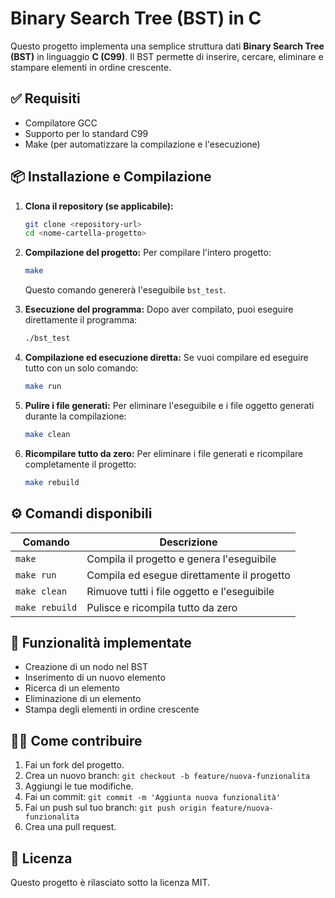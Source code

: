 # Binary Search Tree (BST) in C

Questo progetto implementa una semplice struttura dati **Binary Search Tree (BST)** in linguaggio **C (C99)**. Il BST permette di inserire, cercare, eliminare e stampare elementi in ordine crescente.

## ✅ Requisiti

- Compilatore GCC
- Supporto per lo standard C99
- Make (per automatizzare la compilazione e l'esecuzione)

## 📦 Installazione e Compilazione

1. **Clona il repository (se applicabile):**

   ```bash
   git clone <repository-url>
   cd <nome-cartella-progetto>
   ```

2. **Compilazione del progetto:**
   Per compilare l'intero progetto:

   ```bash
   make
   ```

   Questo comando genererà l'eseguibile `bst_test`.

3. **Esecuzione del programma:**
   Dopo aver compilato, puoi eseguire direttamente il programma:

   ```bash
   ./bst_test
   ```

4. **Compilazione ed esecuzione diretta:**
   Se vuoi compilare ed eseguire tutto con un solo comando:

   ```bash
   make run
   ```

5. **Pulire i file generati:**
   Per eliminare l'eseguibile e i file oggetto generati durante la compilazione:

   ```bash
   make clean
   ```

6. **Ricompilare tutto da zero:**
   Per eliminare i file generati e ricompilare completamente il progetto:
   ```bash
   make rebuild
   ```

## ⚙️ Comandi disponibili

| Comando        | Descrizione                                 |
| -------------- | ------------------------------------------- |
| `make`         | Compila il progetto e genera l'eseguibile   |
| `make run`     | Compila ed esegue direttamente il progetto  |
| `make clean`   | Rimuove tutti i file oggetto e l'eseguibile |
| `make rebuild` | Pulisce e ricompila tutto da zero           |

## 📖 Funzionalità implementate

- Creazione di un nodo nel BST
- Inserimento di un nuovo elemento
- Ricerca di un elemento
- Eliminazione di un elemento
- Stampa degli elementi in ordine crescente

## 👨‍💻 Come contribuire

1. Fai un fork del progetto.
2. Crea un nuovo branch: `git checkout -b feature/nuova-funzionalita`
3. Aggiungi le tue modifiche.
4. Fai un commit: `git commit -m 'Aggiunta nuova funzionalità'`
5. Fai un push sul tuo branch: `git push origin feature/nuova-funzionalita`
6. Crea una pull request.

## 📄 Licenza

Questo progetto è rilasciato sotto la licenza MIT.
